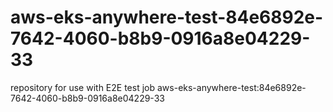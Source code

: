 # aws-eks-anywhere-test-84e6892e-7642-4060-b8b9-0916a8e04229-33
repository for use with E2E test job aws-eks-anywhere-test:84e6892e-7642-4060-b8b9-0916a8e04229-33
